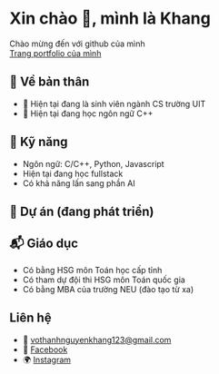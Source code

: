 # Xin chào 👋, mình là Khang

Chào mừng đến với github của mình  
[Trang portfolio của mình](https://kovenski123.github.io/)

## 🚀 Về bản thân
- 🔭 Hiện tại đang là sinh viên ngành CS trường UIT
- 🌱 Hiện tại đang học ngôn ngữ C++


## 💼 Kỹ năng
- Ngôn ngữ: C/C++, Python, Javascript
- Hiện tại đang học fullstack
- Có khả năng lấn sang phần AI

## 📂 Dự án (đang phát triển)

## 📬 Giáo dục
- Có bằng HSG môn Toán học cấp tỉnh
- Có tham dự đội thi HSG môn Toán quốc gia
- Có bằng MBA của trường NEU (đào tạo từ xa)

## Liên hệ
- 📧 [vothanhnguyenkhang123@gmail.com](mailto:vothanhnguyenkhang123@gmail.com)
- 💬 [Facebook](https://www.facebook.com/khangnguyen.647934)
- 🌍 [Instagram](https://www.instagram.com/khang.kobe/profilecard/?igsh=MTUzZzEzYnExbHZv)


